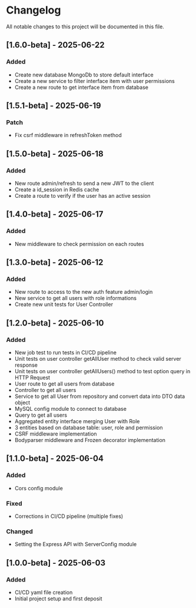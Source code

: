 # Changelog

All notable changes to this project will be documented in this file.

## [1.6.0-beta] - 2025-06-22
### Added
 - Create new database MongoDb to store default interface
 - Create a new service to filter interface item with user permissions
 - Create a new route to get interface item from database 


## [1.5.1-beta] - 2025-06-19
### Patch
 - Fix csrf middleware in refreshToken method

## [1.5.0-beta] - 2025-06-18
### Added
 - New route admin/refresh to send a new JWT to the client 
 - Create a id_session in Redis cache
 - Create a route to verify if the user has an active session

## [1.4.0-beta] - 2025-06-17
### Added
 - New middleware to check permission on each routes

## [1.3.0-beta] - 2025-06-12
### Added
- New route to access to the new auth feature admin/login 
- New service to get all users with role informations
- Create new unit tests for User Controller



## [1.2.0-beta] - 2025-06-10
### Added
- New job test to run tests in CI/CD pipeline
- Unit tests on user controller getAllUser method to check valid server response
- Unit tests on user controller getAllUsers() method to test option query in HTTP Request
- User route to get all users from database
- Controller to get all users
- Service to get all User from repository and convert data into DTO data object
- MySQL config module to connect to database
- Query to get all users
- Aggregated entity interface merging User with Role
- 3 entities based on database table: user, role and permission
- CSRF middleware implementation
- Bodyparser middleware and Frozen decorator implementation

## [1.1.0-beta] - 2025-06-04
### Added
- Cors config module
### Fixed
- Corrections in CI/CD pipeline (multiple fixes)
### Changed
- Setting the Express API with ServerConfig module

## [1.0.0-beta] - 2025-06-03
### Added
- CI/CD yaml file creation
- Initial project setup and first deposit